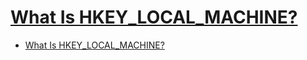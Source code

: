 # [What Is HKEY_LOCAL_MACHINE?](https://www.lifewire.com/hkey-local-machine-2625902)

- [What Is HKEY_LOCAL_MACHINE?](#what-is-hkey_local_machine)
